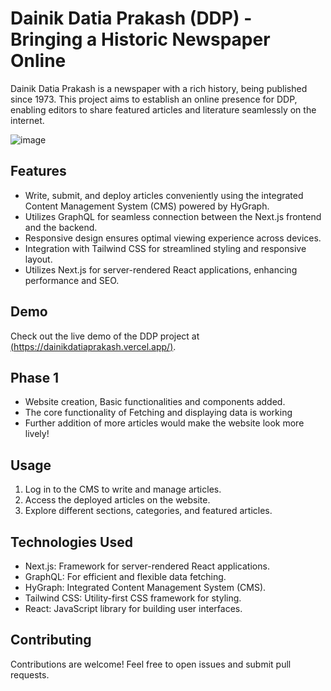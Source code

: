 # Dainik Datia Prakash (DDP) - Bringing a Historic Newspaper Online

Dainik Datia Prakash is a newspaper with a rich history, being published since 1973. This project aims to establish an online presence for DDP, enabling editors to share featured articles and literature seamlessly on the internet.

![image](https://github.com/MagicGautam/ddp/assets/55827021/157b75b6-9e53-461d-a006-46aab5101c65)


## Features

- Write, submit, and deploy articles conveniently using the integrated Content Management System (CMS) powered by HyGraph.
- Utilizes GraphQL for seamless connection between the Next.js frontend and the backend.
- Responsive design ensures optimal viewing experience across devices.
- Integration with Tailwind CSS for streamlined styling and responsive layout.
- Utilizes Next.js for server-rendered React applications, enhancing performance and SEO.

## Demo

Check out the live demo of the DDP project at [(https://dainikdatiaprakash.vercel.app/)](https://dainikdatiaprakash.vercel.app/).

## Phase 1

- Website creation, Basic functionalities and components added.
- The core functionality of Fetching and displaying data is working
- Further addition of more articles would make the website look more lively!
## Usage

1. Log in to the CMS to write and manage articles.
2. Access the deployed articles on the website.
3. Explore different sections, categories, and featured articles.

## Technologies Used

- Next.js: Framework for server-rendered React applications.
- GraphQL: For efficient and flexible data fetching.
- HyGraph: Integrated Content Management System (CMS).
- Tailwind CSS: Utility-first CSS framework for styling.
- React: JavaScript library for building user interfaces.

## Contributing

Contributions are welcome! Feel free to open issues and submit pull requests.
